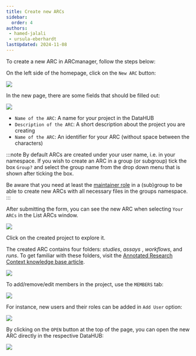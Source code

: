 ```yaml
---
title: Create new ARCs
sidebar:
  order: 4
authors:
 - hamed-jalali
 - ursula-eberhardt
lastUpdated: 2024-11-08
---
```


To create a new ARC in ARCmanager, follow the steps below:

On the left side of the homepage, click on the `New ARC` button:

![](@images/arc-manager/create/01-new-arc.png)

In the new page, there are some fields that should be filled out:

![](@images/arc-manager/create/02-arc-create.png)

- `Name of the ARC`: A name for your project in the DataHUB
- `Description of the ARC`: A short description about the project you are creating  
- `Name of the ARC`: An identifier for your ARC (without space between the characters)

:::note
By default ARCs are created under your user name, i.e. in your namespace. If you wish to create an ARC in a group (or subgroup) tick the box `Group?` and select the group name from the drop down menu that is shown after ticking the box. 

Be aware that you need at least the [maintainer role](https://docs.gitlab.com/ee/user/permissions.html#roles) in a (sub)group to be able to create new ARCs with all necessary files in the groups namespace. 
:::

After submitting the form, you can see the new ARC when selecting `Your ARCs` in the List ARCs window.

![](@images/arc-manager/create/03-created-arc.png)

Click on the created project to explore it.

The created ARC contains four folders: *studies*, *assays* , *workflows*, and *runs*.  To get familiar with these folders, visit the [Annotated Research Context knowledge base article](/nfdi4plants.knowledgebase/core-concepts/arc).

![](@images/arc-manager/create/04-arc-explore.png)

To add/remove/edit members in the project, use the `MEMBERS` tab: 

![](@images/arc-manager/create/05-members.png)

For instance, new users and their roles can be added in `Add User` option:

![](@images/arc-manager/create/06-add-user.png)

By clicking on the `OPEN` button at the top of the page, you can open the new ARC directly in the respective DataHUB:

![](@images/arc-manager/create/07-gitlab.png)
